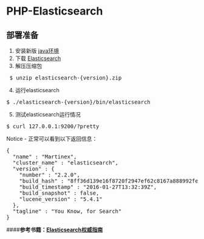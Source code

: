 # PHP-Elasticsearch
## 部署准备
1. 安装新版 <a href="http://www.java.com" target="_blank">java环境</a><br/>
2. 下载 <a href="http://www.elasticsearch.org/download" target="_blank">Elasticsearch</a><br/>
3. 解压压缩包
<pre> $ unzip elasticsearch-{version}.zip</pre>
4. 运行elasticsearch
<pre>$ ./elasticsearch-{version}/bin/elasticsearch</pre>
5. 测试elasticsearch运行情况
<pre>$ curl 127.0.0.1:9200/?pretty</pre>
Notice - 正常可以看到以下返回信息：
<pre>
{
  "name" : "Martinex",
  "cluster_name" : "elasticsearch",
  "version" : {
    "number" : "2.2.0",
    "build_hash" : "8ff36d139e16f8720f2947ef62c8167a888992fe",
    "build_timestamp" : "2016-01-27T13:32:39Z",
    "build_snapshot" : false,
    "lucene_version" : "5.4.1"
  },
  "tagline" : "You Know, for Search"
}
</pre>

####<b>参考书籍：<a href="https://www.gitbook.com/book/looly/elasticsearch-the-definitive-guide-cn/details" target="_blank">Elasticsearch权威指南</a></b>

